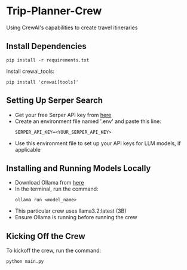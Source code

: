 # Trip-Planner-Crew
Using CrewAI's capabilities to create travel itineraries

## Install Dependencies
```
pip install -r requirements.txt
```

Install crewai_tools:
```
pip install 'crewai[tools]'
```

## Setting Up Serper Search
- Get your free Serper API key from [here](https://serper.dev/)
- Create an environment file named '.env' and paste this line:
  ```
  SERPER_API_KEY=<YOUR_SERPER_API_KEY>
  ```
- Use this environment file to set up your API keys for LLM models, if applicable

## Installing and Running Models Locally

- Download Ollama from [here](https://ollama.com/)
- In the terminal, run the command:
  ```
  ollama run <model_name>
  ```
- This particular crew uses llama3.2:latest (3B)
- Ensure Ollama is running before running the crew

## Kicking Off the Crew
To kickoff the crew, run the command:
```
python main.py
```
